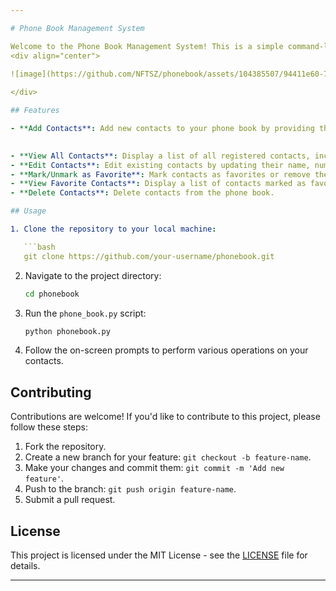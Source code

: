 ```yaml
---

# Phone Book Management System

Welcome to the Phone Book Management System! This is a simple command-line application written in Python that allows users to manage their contacts effectively.
<div align="center">
  
![image](https://github.com/NFTSZ/phonebook/assets/104385507/94411e60-7bb6-4dfb-8dd5-3dac45f93c2c)

</div>

## Features

- **Add Contacts**: Add new contacts to your phone book by providing their name, number, and email address.
  

- **View All Contacts**: Display a list of all registered contacts, including their name, number, email, and whether they are marked as favorites.
- **Edit Contacts**: Edit existing contacts by updating their name, number, or email address.
- **Mark/Unmark as Favorite**: Mark contacts as favorites or remove them from the favorites list.
- **View Favorite Contacts**: Display a list of contacts marked as favorites.
- **Delete Contacts**: Delete contacts from the phone book.

## Usage

1. Clone the repository to your local machine:

   ```bash
   git clone https://github.com/your-username/phonebook.git
   ```

2. Navigate to the project directory:

   ```bash
   cd phonebook
   ```

3. Run the `phone_book.py` script:

   ```bash
   python phonebook.py
   ```

4. Follow the on-screen prompts to perform various operations on your contacts.

## Contributing

Contributions are welcome! If you'd like to contribute to this project, please follow these steps:

1. Fork the repository.
2. Create a new branch for your feature: `git checkout -b feature-name`.
3. Make your changes and commit them: `git commit -m 'Add new feature'`.
4. Push to the branch: `git push origin feature-name`.
5. Submit a pull request.

## License

This project is licensed under the MIT License - see the [LICENSE](LICENSE) file for details.

---
```

